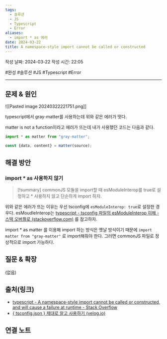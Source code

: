 ```yaml
---
tags:
  - 솔루션
  - JS
  - Typescript
  - Error
aliases:
  - import * as 에러
date: 2024-03-22
title: A namespace-style import cannot be called or constructed
---
```

작성 날짜: 2024-03-22
작성 시간: 22:05

#완성 #솔루션 #JS #Typescript #Error 

----

## 문제 & 원인
![[Pasted image 20240322221751.png]]


typescript에서 gray-matter를 사용하는데 위와 같은 에러가 떳다.

matter is not a function이라고 에러가 뜨는데 내가 사용했던 코드는 다음과 같다.

```ts
import * as matter from "gray-matter";

const {data, content} = matter(source);
```

## 해결 방안
### import * as 사용하지 않기
>[!summary]
>commonJS 모듈을 import할 때 esModuleInterop를 true로 설정하고 * 사용하지 않고 단순하게 import 하자.


위와 같은 에러가 뜨는 이유는 우선 tsconfig에 `esModuleInterop: true`로 설정한 경우다.
esMoudleInterop는  [typescript - tsconfig 파일의 esModuleInterop 이해 - 스택 오버플로 (stackoverflow.com)](https://stackoverflow.com/questions/56238356/understanding-esmoduleinterop-in-tsconfig-file) 를 참고하자.

import * as matter 를 이용해 import 하는 방식은 옛날 방식이기 때문에 
`import matter from "gray-matter"` 로 import해줘야 한다. 그러면 commonJS 파일로 정상적으로 import 가능하다.

## 질문 & 확장

(없음)

## 출처(링크)
- [typescript - A namespace-style import cannot be called or constructed, and will cause a failure at runtime - Stack Overflow](https://stackoverflow.com/questions/49256040/a-namespace-style-import-cannot-be-called-or-constructed-and-will-cause-a-failu)
- [{ tsconfig.json } 제대로 알고 사용하기 (velog.io)](https://velog.io/@sooran/tsconfig.json-%EC%A0%9C%EB%8C%80%EB%A1%9C-%EC%95%8C%EA%B3%A0-%EC%82%AC%EC%9A%A9%ED%95%98%EA%B8%B0)
## 연결 노트
